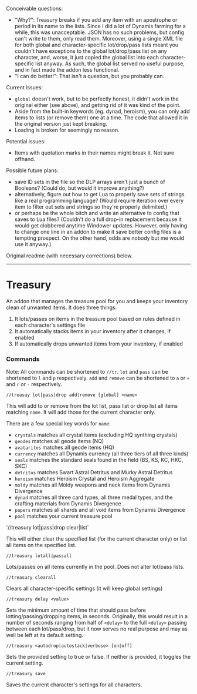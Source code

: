 Conceivable questions:
* "Why?": Treasury breaks if you add any item with an apostrophe or period in its name to the lists. Since I did a lot of Dynamis farming for a while, this was unacceptable. JSON has no such problems, but config can't write to them, only read them. Moreover, using a single XML file for both global and character-specific lot/drop/pass lists meant you couldn't have exceptions to the global lot/drop/pass list on any character, and, worse, it just copied the global list into each character-specific list anyway. As such, the global list served no useful purpose, and in fact made the addon less functional.
* "I can do better!": That isn't a question, but you probably can.

Current issues:
* `global` doesn't work, but to be perfectly honest, it didn't work in the original either (see above), and getting rid of it was kind of the point.
* Aside from the built-in keywords (eg. dynad, heroism), you can only add items to lists (or remove them) one at a time. The code that allowed it in the original version just kept breaking.
* Loading is broken for seemingly no reason.

Potential issues:
* Items with quotation marks in their names might break it. Not sure offhand.

Possible future plans:
* save ID sets in the file so the DLP arrays aren't just a bunch of Booleans? (Could do, but would it improve anything?)
* alternatively, figure out how to get Lua to properly save sets of strings like a real programming language? (Would require iteration over every item to filter out sets and strings so they're properly delimited.)
* or perhaps be the whole bitch and write an alternative to config that saves to Lua files? (Couldn't do a full drop-in replacement because it would get clobbered anytime Windower updates. However, only having to change one line in an addon to make it save better config files is a tempting prospect. On the other hand, odds are nobody but me would use it anyway.)



Original readme (with necessary corrections) below.

--------------------------------------------------------------------------------------------------------------------------


# Treasury

An addon that manages the treasure pool for you and keeps your inventory clean of unwanted items. It does three things:
1. It lots/passes on items in the treasure pool based on rules defined in each character's settings file
2. It automatically stacks items in your inventory after it changes, if enabled
3. If automatically drops unwanted items from your inventory, if enabled

### Commands

Note:
All commands can be shortened to `//tr`. `lot` and `pass` can be shortened to `l` and `p` respectively. `add` and `remove` can be shortened to `a` or `+` and `r` or `-` respectively.

`//treasuy lot|pass|drop add|remove [global] <name>`

This will add to or remove from the lot list, pass list or drop list all items matching `name`. It will add those for the current character only.

There are a few special key words for `name`:
* `crystals` matches all crystal items (excluding HQ synthing crystals)
* `geodes` matches all geode items (NQ)
* `avatarites` matches all geode items (HQ)
* `currency` matches all Dynamis currency (all three tiers of all three kinds)
* `seals` matches the standard seals found in the field (BS, KS, KC, HKC, SKC)
* `detritus` matches Swart Astral Detritus and Murky Astral Detritus
* `heroism` matches Heroism Crystal and Heroism Aggregate
* `moldy` matches all Moldy weapons and neck items from Dynamis Divergence
* `dynad` matches all three card types, all three medal types, and the crafting materials from Dynamis Divergence
* `papers` matches all shards and all void items from Dynamis Divergence
* `pool` matches your current treasure pool

'//treasury lot|pass|drop clear|list`

This will either clear the specified list (for the current character only) or list all items on the specified list.

`//treasury lotall|passall`

Lots/passes on all items currently in the pool. Does not alter lot/pass lists.

`//treasury clearall`

Clears all character-specific settings (it will keep global settings)

`//treasury delay <value>`

Sets the minimum amount of time that should pass before lotting/passing/dropping items, in seconds. Originally, this would result in a number of seconds ranging from half of `<delay>` to the full `<delay>` passing between each lot/pass/drop, but it now serves no real purpose and may as well be left at its default setting.

`//treasury <autodrop|autostack|verbose> [on|off]`

Sets the provided setting to true or false. If neither is provided, it toggles the current setting.

`//treasury save`

Saves the current character's settings for all characters.
